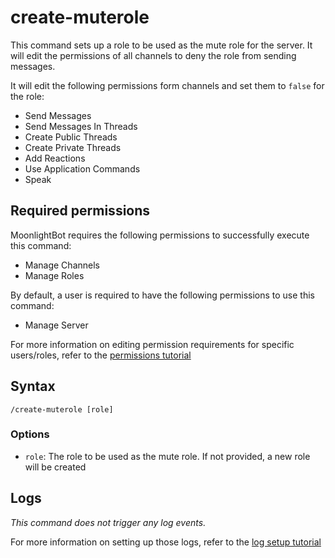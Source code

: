 # create-muterole

This command sets up a role to be used as the mute role for the server. It will edit the permissions of all channels to
deny the role from sending messages.

It will edit the following permissions form channels and set them to `false` for the role:

* Send Messages
* Send Messages In Threads
* Create Public Threads
* Create Private Threads
* Add Reactions
* Use Application Commands
* Speak

## Required permissions

MoonlightBot requires the following permissions to successfully execute this command:

* Manage Channels
* Manage Roles

By default, a user is required to have the following permissions to use this command:

* Manage Server

For more information on editing permission requirements for specific users/roles, refer to
the [permissions tutorial](<linkToPermissionsTutorial>)

## Syntax

```text
/create-muterole [role]
```

### Options

* `role`: The role to be used as the mute role. If not provided, a new role will be created

## Logs

*This command does not trigger any log events.*

For more information on setting up those logs, refer to the [log setup tutorial](<linkToLogTutorial>)